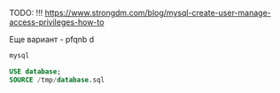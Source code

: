 TODO: !!! https://www.strongdm.com/blog/mysql-create-user-manage-access-privileges-how-to


Еще вариант - pfqnb d 
```bash
mysql
```
```sql
USE database;
SOURCE /tmp/database.sql
```